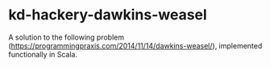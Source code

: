# kd-hackery-dawkins-weasel

A solution to the following problem (https://programmingpraxis.com/2014/11/14/dawkins-weasel/), implemented functionally in Scala.  
